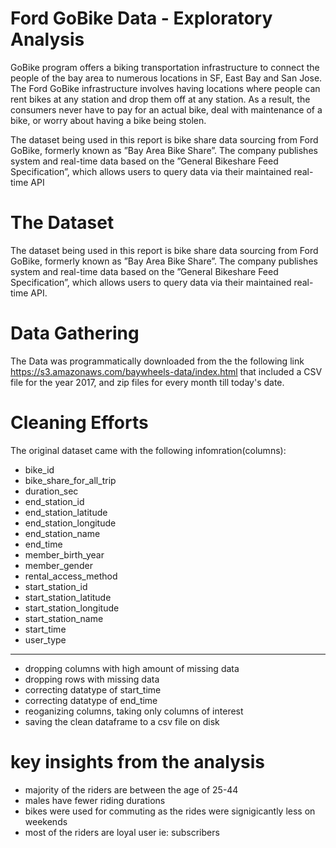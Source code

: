 # Ford GoBike Data  - Exploratory Analysis

GoBike program offers a biking transportation infrastructure to connect the people of the
bay area to numerous locations in SF, East Bay and San Jose. The Ford GoBike infrastructure involves having locations where people can rent bikes at any station and drop them off
at any station. As a result, the consumers never have to pay for an actual bike, deal with
maintenance of a bike, or worry about having a bike being stolen.

The dataset being used in this report is bike share data sourcing from Ford GoBike, formerly known as ”Bay Area Bike Share”. The company publishes system and real-time data based on the ”General Bikeshare Feed Specification”, which allows users to query data via their maintained real-time API

# The Dataset

The dataset being used in this report is bike share data sourcing from Ford GoBike, formerly known as ”Bay Area Bike Share”. The company publishes system and real-time data based on the ”General Bikeshare Feed Specification”, which allows users to query data via their maintained real-time API.


# Data Gathering 

The Data was programmatically downloaded from the the following link https://s3.amazonaws.com/baywheels-data/index.html
that included a CSV file for the year 2017, and zip files for every month till today's date.
# Cleaning Efforts 
The original dataset came with the following infomration(columns):

- bike_id                          
- bike_share_for_all_trip     
- duration_sec                     
- end_station_id               
- end_station_latitude             
- end_station_longitude            
- end_station_name             
- end_time                         
- member_birth_year           
- member_gender               
- rental_access_method       
- start_station_id             
- start_station_latitude           
- start_station_longitude      
- start_station_name           
- start_time                       
- user_type                        

********************
- dropping columns with high amount of missing data
- dropping rows with missing data
- correcting datatype of start_time
- correcting datatype of end_time
- reoganizing columns, taking only columns of interest
- saving the clean dataframe to a csv file on disk

# key insights from the analysis
- majority of the riders are between the age of 25-44
- males have fewer riding durations 
- bikes were used for commuting as the rides were signigicantly less on weekends 
- most of the riders are loyal user ie: subscribers 
